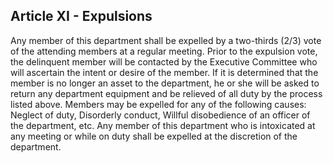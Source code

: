 ## Article XI - Expulsions

Any member of this department shall be expelled by a two-thirds (2/3) vote of the attending members at a regular meeting. Prior to the expulsion vote, the delinquent member will be contacted by the Executive Committee who will ascertain the intent or desire of the member. If it is determined that the member is no longer an asset to the department, he or she will be asked to return any department equipment and be relieved of all duty by the process listed above. Members may be expelled for any of the following causes: Neglect of duty, Disorderly conduct, Willful disobedience of an officer of the department, etc. Any member of this department who is intoxicated at any meeting or while on duty shall be expelled at the discretion of the department.